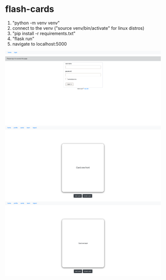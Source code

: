 # flash-cards

1. "python -m venv venv"
2. connect to the venv ("source venv/bin/activate" for linux distros)
3. "pip install -r requirements.txt"
4. "flask run"
5. navigate to localhost:5000

![Login](/images/login.png)
![Front of Card](/images/learnfront.png)
![Back of Card](/images/learnback.png)
